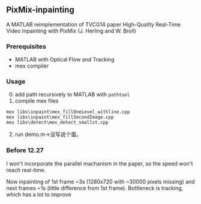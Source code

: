 ## PixMix-inpainting
A MATLAB reimplementation of TVCG14 paper High-Quality Real-Time Video Inpainting with PixMix (J. Herling and W. Broll)

### Prerequisites
- MATLAB with Optical Flow and Tracking
- mex compiler

### Usage
0. add path recursively to MATLAB with `pathtool`
1. compile mex files

```
mex libs\inpaint\mex_fillOneLevel_withline.cpp
mex libs\inpaint\mex_fillSecondImage.cpp
mex libs\detect\mex_detect_smallst.cpp
```

2. run demo.m->没写说个蛋。


### Before 12.27
I won't incorporate the parallel machanism in the paper, so the speed won't reach real-time. 

Now inpainting of 1st frame ~3s (1280x720 with ~30000 pixels missing) and next frames ~1s (little difference from 1st frame). Bottleneck is tracking, which has a lot to improve

